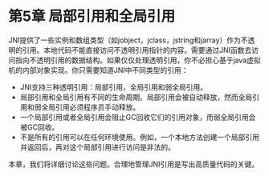 # 第5章 局部引用和全局引用

JNI提供了一些实例和数组类型（如jobject，jclass，jstring和jarray）作为不透明的引用。本地代码不能直接访问不透明引用指针的内容。需要通过JNI函数去访问指向不透明引用的数据结构。如果仅仅处理透明引用，你不必担心基于java虚拟机的内部对象实现。你只需要知道JNI中不同类型的引用：

* JNI支持三种透明引用：局部引用，全局引用和弱全局引用。
* 局部引用和全局引用有不同的生命周期。局部引用会被自动释放，然而全局引用和弱全局引用必须程序员手动释放。
* 一个局部引用或者全局引用会阻止GC回收它们的引用对象，而弱全局引用会被GC回收。
* 不是所有的引用可以在任何环境使用。例如，一个本地方法创建一个局部引用并返回后，再对这个局部引用进行访问是非法的。

本章，我们将详细讨论这些问题。合理地管理JNI引用是写出高质量代码的关键。

